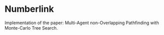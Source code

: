 # Numberlink
Implementation of the paper: Multi-Agent non-Overlapping Pathfinding with Monte-Carlo Tree Search.
